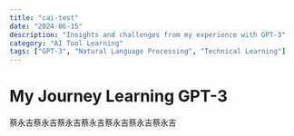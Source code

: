 ```yaml
---
title: "cai-test"
date: "2024-06-15"
description: "Insights and challenges from my experience with GPT-3"
category: "AI Tool Learning"
tags: ["GPT-3", "Natural Language Processing", "Technical Learning"]
---
```


# My Journey Learning GPT-3

蔡永吉蔡永吉蔡永吉蔡永吉蔡永吉蔡永吉蔡永吉